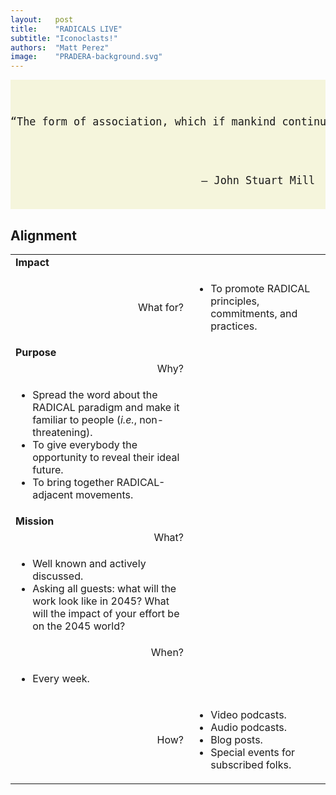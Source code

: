 ```yaml
---
layout:   post
title:    "RADICALS LIVE"
subtitle: "Iconoclasts!"
authors:  "Matt Perez"
image:    "PRADERA-background.svg"
---
```


<div style="display: none;">
 <p>Iconoclasts talking.</p>
</div>

<div style="background-color:beige; white-space:pre-wrap; font-size:larger; ">
 <pre>&ldquo;The form of association, which if mankind continue to improve, must be expected in the end to predominate, is not that which can exist between a capitalist as chief, and work-people without a voice in the management, but the association of the labourers themselves on terms of equality, collectively owning the capital with which they carry on their operations&rdquo;</pre>
 <pre style="text-align:right; padding-right:1em; ">&mdash; John Stuart Mill</pre>
</div>


<h2>Alignment</h2>
<table>
 <tr>
  <td colspan="2" style="font-weight:bold; ">Impact</td>
 </tr>
 <tr>
  <td style="text-align: right; ">What for?</td>
  <td>
   <ul>
    <li>To promote RADICAL principles, commitments, and practices.</li>
   </ul>
  </td>
 </tr>
 <tr>
  <td colspan="2" style="font-weight:bold; ">Purpose</td>
 </tr>
 <tr>
  <td style="text-align: right">Why?</td>
 </tr>
 <tr>
  <td>
   <ul>
    <li>Spread the word about the RADICAL paradigm and make it familiar to people (<em>i.e.</em>, non-threatening).</li>
    <li>To give everybody the opportunity to reveal their ideal future.</li>
    <li>To bring together RADICAL-adjacent movements.</li>
   </ul>
  </td>
 </tr>
 <tr>
  <td colspan="2" style="font-weight:bold; ">Mission</td>
 </tr>
 <tr>
  <td style="text-align: right">What?</td>
 </tr>
 <tr>
  <td>
   <ul>
    <li>Well known and actively discussed.</li>
    <li>Asking all guests: what will the work look like in 2045? What will the impact of your effort be on the 2045 world?</li>
   </ul>
  </td>
 <tr>
  <td style="text-align: right">When?</td>
 </tr>
 <tr>
  <td>
   <ul>
    <li>Every week.</li>
   </ul>
  </td>
 </tr>
 <tr>
  <td style="text-align: right">How?</td>
  <td>
   <ul>
    <li>Video podcasts.</li>
    <li>Audio podcasts.</li>
    <li>Blog posts.</li>
    <li>Special events for subscribed folks.</li>
   </ul>
  </td>
 </tr>
</table>